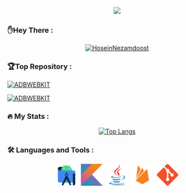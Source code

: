 <p align="center">

<div id="header" align="center">
  <img src="https://media1.giphy.com/media/f3iwJFOVOwuy7K6FFw/giphy.gif?cid=ecf05e4767ajadd2a7cetclujx6j5f0370m9fcb66pdpqhyz&rid=giphy.gif&ct=g" width="300"/>
</div>

### :hand:Hey There :

<p align="center"><a href="https://github.com/HoseinNezamdoot"><img title="HoseinNezamdoost" src="https://github-readme-stats.vercel.app/api?username=HoseinNezamdoost&show_icons=true&include_all_commits=true&theme=dracula&cache_seconds=3200"></a>
</p>

### :trophy:Top Repository :

<p align="center">

<a href="https://github.com/HoseinNezamdoost/NikeStore"><img title="ADBWEBKIT" src="https://github-readme-stats.vercel.app/api/pin/?username=HoseinNezamdoost&repo=NikeStore&theme=dracula"></a>

<a href="https://github.com/HoseinNezamdoost/StudentApplication"><img title="ADBWEBKIT" src="https://github-readme-stats.vercel.app/api/pin/?username=HoseinNezamdoost&repo=StudentApplication&theme=dracula"></a>

### :fire: My Stats :

<div align="center">

[![Top Langs](https://github-readme-stats.vercel.app/api/top-langs/?username=HoseinNezamdoost&layout=compact&theme=vision-friendly-dark)](https://github.com/anuraghazra/github-readme-stats)
</div>

### :hammer_and_wrench: Languages and Tools :
<div align="center">
  <img src="https://github.com/devicons/devicon/blob/master/icons/androidstudio/androidstudio-original.svg" title="android" alt="android" width="50" height="50"/>&nbsp;
  <img src="https://github.com/devicons/devicon/blob/master/icons/kotlin/kotlin-original.svg" title="kotlin" alt="kotlin" width="50" height="50"/>&nbsp;
  <img src="https://github.com/devicons/devicon/blob/master/icons/java/java-original.svg" title="Java" alt="Java" width="50" height="50"/>&nbsp;
  <img src="https://github.com/devicons/devicon/blob/master/icons/firebase/firebase-plain.svg" title="Firebase" alt="Firebase" width="50" height="50"/>&nbsp;
  <img src="https://github.com/devicons/devicon/blob/master/icons/git/git-original.svg" title="Git" **alt="Git" width="50" height="50"/>
</div>

</p>
